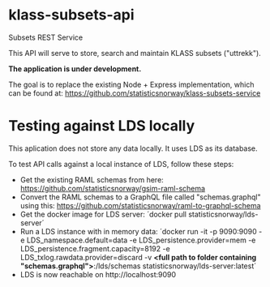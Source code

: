 # klass-subsets-api
Subsets REST Service

This API will serve to store, search and maintain KLASS subsets ("uttrekk").

**The application is under development.**

The goal is to replace the existing Node + Express implementation, which can be found at: https://github.com/statisticsnorway/klass-subsets-service


# Testing against LDS locally

This aplication does not store any data locally. It uses LDS as its database.

To test API calls against a local instance of LDS, follow these steps:

- Get the existing RAML schemas from here: https://github.com/statisticsnorway/gsim-raml-schema
- Convert the RAML schemas to a GraphQL file called "schemas.graphql" using this: https://github.com/statisticsnorway/raml-to-graphql-schema
- Get the docker image for LDS server: ´docker pull statisticsnorway/lds-server´
- Run a LDS instance with in memory data: 
  ´docker run -it -p 9090:9090 -e LDS_namespace.default=data -e LDS_persistence.provider=mem -e LDS_persistence.fragment.capacity=8192 -e LDS_txlog.rawdata.provider=discard -v **<full path to folder containing "schemas.graphql">**:/lds/schemas statisticsnorway/lds-server:latest´
- LDS is now reachable on http://localhost:9090

